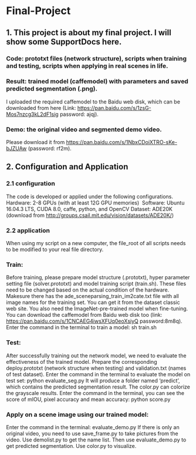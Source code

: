 # Final-Project

## 1. This project is about my final project. I will show some SupportDocs here.

### Code: prototxt files (network structure), scripts when training and testing, scripts when applying in real scenes in life. 

### Result: trained model (caffemodel) with parameters and  saved predicted segmentation (.png). 
I uploaded the required caffemodel to the Baidu web disk, which can be downloaded from here (Link: https://pan.baidu.com/s/1zsG-Mos7nzcg3kL2dF1sig  password: ajqj).

### Demo: the original video and segmented demo video. 
Please download it from https://pan.baidu.com/s/1NbxCDoiXTRO-sKe-bJZUAw (password: rf2m).

## 2. Configuration and Application

### 2.1 configuration

The code is developed or applied under the following configurations.
Hardware: 2-8 GPUs (with at least 12G GPU memories) 
Software: Ubuntu 16.04.3 LTS, CUDA 8.0, caffe, python, and OpenCV
Dataset: ADE20K (download from http://groups.csail.mit.edu/vision/datasets/ADE20K/)

### 2.2 application
When using my script on a new computer, the file_root of all scripts needs to be modified to your real file directory.

### Train:
Before training, please prepare model structure (.prototxt), hyper parameter setting file (solver.prototxt) and model training script (train.sh). These files need to be changed based on the actual condition of the hardware.
Makesure there has the ade_sceneparsing_train_im2cate.txt file with all image names for the training set. You can get it from the dataset classic web site.
You also need the ImageNet-pre-trained model when fine-tuning. You can download the caffemodel from Baidu web disk too (link: https://pan.baidu.com/s/1CNCAEG4iwsXFUq0eoXsiyQ  password:8m8q).
Enter the command in the terminal to train a model: sh train.sh

### Test:
After successfully training out the network model, we need to evaluate the effectiveness of the trained model. Prepare the corresponding deploy.prototxt (network structure when testing) and validation.txt (names of test dataset).
Enter the command in the terminal to evaluate the model on test set: python evaluate_seg.py
It will produce a folder named ‘predict’, which contains the predicted segmentation result. The color.py can colorize the grayscale results.
Enter the command in the terminal, you can see the score of mIOU, pixel accuracy and mean accuracy: python score.py

### Apply on a scene image using our trained model:
Enter the command in the terminal: evaluate_demo.py
If there is only an original video, you need to use save_frame.py to take pictures from the video. Use demolist.py to get the name list. Then use evaluate_demo.py to get predicted segmentation. Use color.py to visualize.

